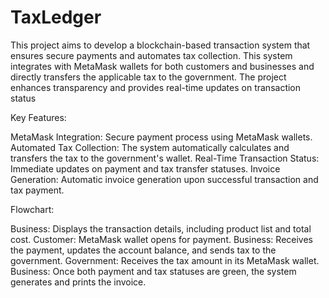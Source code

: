 # TaxLedger
This project aims to develop a blockchain-based transaction system that ensures secure payments and automates tax collection. This system integrates with MetaMask wallets for both customers and businesses and directly transfers the applicable tax to the government. The project enhances transparency  and provides real-time updates on transaction status

Key Features:

MetaMask Integration: Secure payment process using MetaMask wallets.
Automated Tax Collection: The system automatically calculates and transfers the tax to the government's wallet.
Real-Time Transaction Status: Immediate updates on payment and tax transfer statuses.
Invoice Generation: Automatic invoice generation upon successful transaction and tax payment.


Flowchart:

Business: Displays the transaction details, including product list and total cost.
Customer: MetaMask wallet opens for payment.
Business: Receives the payment, updates the account balance, and sends tax to the government.
Government: Receives the tax amount in its MetaMask wallet.
Business: Once both payment and tax statuses are green, the system generates and prints the invoice.
